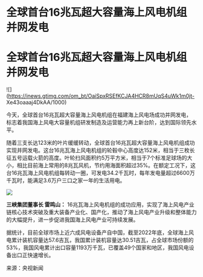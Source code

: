 # 全球首台16兆瓦超大容量海上风电机组并网发电

# 全球首台16兆瓦超大容量海上风电机组并网发电

![](https://inews.gtimg.com/om_bt/OaiSpxRSEfKCJA4HCR8mUqS4uWk1m0jt-
Xe43oaaaj4DkAA/1000)

今天，全球首台16兆瓦超大容量海上风电机组在福建海上风电场成功并网发电，标志着我国海上风电大容量机组研发制造及运营能力再上新台阶，达到国际领先水平。

随着三支长达123米的叶片缓缓转动，全球首台16兆瓦超大容量海上风电机组成功实现并网发电。这台16兆瓦海上风电机组的轮毂中心高度达152米，相当于三枚长征五号运载火箭的高度。叶轮扫风面积约5万平方米，相当于7个标准足球场的大小，相比目前海上常用的8兆瓦风机，节约用海面积超过35%。在额定工况下，这台16兆瓦海上风电机组每转动一圈，可发电34.2千瓦时，每年发电量超过6600万千瓦时，能满足3.6万户三口之家一年的生活用电。

![](https://inews.gtimg.com/om_bt/O8u5m8uyOmseiNH7IoVe6Tr5Z-jqB6-gJ49Qakm6oTs88AA/1000)

**三峡集团董事长 雷鸣山：**
16兆瓦海上风电机组的成功应用，实现了海上风电产业链核心技术突破及重大装备产业化、国产化，推动了海上风电产业升级和整体能力的大幅提升，进一步促进我国海上风电产业可持续发展。

据统计，目前全球市场上近六成风电设备产自中国，截至2022年底，全球海上风电累计装机容量达57.6吉瓦，我国累计装机容量达30.51吉瓦，占全球市场份额的53%，我国风电累计出口容量1193万千瓦，已覆盖49个国家和地区，我国风电设备出口正快速增长。

来源：央视新闻

